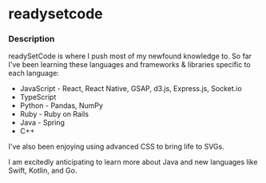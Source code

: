# readysetcode

### Description
readySetCode is where I push most of my newfound knowledge to.
So far I've been learning these languages and frameworks & libraries specific to each language:
* JavaScript - React, React Native, GSAP, d3.js, Express.js, Socket.io
* TypeScript
* Python - Pandas, NumPy
* Ruby - Ruby on Rails
* Java - Spring
* C++

I've also been enjoying using advanced CSS to bring life to SVGs.

I am excitedly anticipating to learn more about Java and new languages like Swift, Kotlin, and Go.
